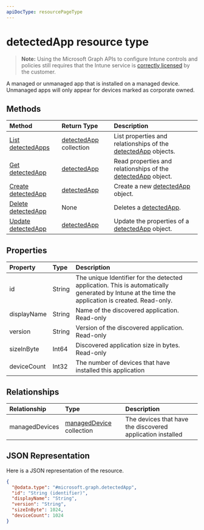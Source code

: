 ```yaml
---
apiDocType: resourcePageType
---
```

# detectedApp resource type

> **Note:** Using the Microsoft Graph APIs to configure Intune controls and policies still requires that the Intune service is [correctly licensed](https://go.microsoft.com/fwlink/?linkid=839381) by the customer.

A managed or unmanaged app that is installed on a managed device. Unmanaged apps will only appear for devices marked as corporate owned.
## Methods
|Method|Return Type|Description|
|:---|:---|:---|
|[List detectedApps](../api/intune_devices_detectedapp_list.md)|[detectedApp](../resources/intune_devices_detectedapp.md) collection|List properties and relationships of the [detectedApp](../resources/intune_devices_detectedapp.md) objects.|
|[Get detectedApp](../api/intune_devices_detectedapp_get.md)|[detectedApp](../resources/intune_devices_detectedapp.md)|Read properties and relationships of the [detectedApp](../resources/intune_devices_detectedapp.md) object.|
|[Create detectedApp](../api/intune_devices_detectedapp_create.md)|[detectedApp](../resources/intune_devices_detectedapp.md)|Create a new [detectedApp](../resources/intune_devices_detectedapp.md) object.|
|[Delete detectedApp](../api/intune_devices_detectedapp_delete.md)|None|Deletes a [detectedApp](../resources/intune_devices_detectedapp.md).|
|[Update detectedApp](../api/intune_devices_detectedapp_update.md)|[detectedApp](../resources/intune_devices_detectedapp.md)|Update the properties of a [detectedApp](../resources/intune_devices_detectedapp.md) object.|

## Properties
|Property|Type|Description|
|:---|:---|:---|
|id|String|The unique Identifier for the detected application. This is automatically generated by Intune at the time the application is created. Read-only.|
|displayName|String|Name of the discovered application. Read-only|
|version|String|Version of the discovered application. Read-only|
|sizeInByte|Int64|Discovered application size in bytes. Read-only|
|deviceCount|Int32|The number of devices that have installed this application|

## Relationships
|Relationship|Type|Description|
|:---|:---|:---|
|managedDevices|[managedDevice](../resources/intune_devices_manageddevice.md) collection|The devices that have the discovered application installed|

## JSON Representation
Here is a JSON representation of the resource.
<!-- {
  "blockType": "resource",
  "keyProperty": "id",
  "@odata.type": "microsoft.graph.detectedApp"
}
-->
``` json
{
  "@odata.type": "#microsoft.graph.detectedApp",
  "id": "String (identifier)",
  "displayName": "String",
  "version": "String",
  "sizeInByte": 1024,
  "deviceCount": 1024
}
```



